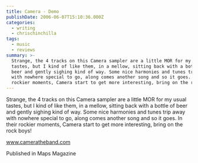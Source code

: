 ```yaml
---
title: Camera - Demo
publishDate: 2006-06-07T15:10:36.000Z
categories:
  - writing
  - chrischinchilla
tags:
  - music
  - reviews
summary: >-
  Strange, the 4 tracks on this Camera sampler are a little MOR for my usual
  tastes, but I kind of like them, in a mellow, sitting back with a bottle of
  beer and gently sighing kind of way. Some nice harmonies and tunes trip away
  with nowhere special to go, along comes another song and so it goes. In their
  rockier moments, Camera start to get more interesting, bring on the rock boys!
---
```


Strange, the 4 tracks on this Camera sampler are a little MOR for my usual tastes, but I kind of like them, in a mellow, sitting back with a bottle of beer and gently sighing kind of way. Some nice harmonies and tunes trip away with nowhere special to go, along comes another song and so it goes. In their rockier moments, Camera start to get more interesting, bring on the rock boys!

<a href='https://www.cameratheband.com' target='_blank'>www.cameratheband.com</a>

Published in Maps Magazine
